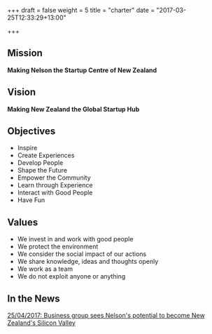 +++
draft = false
weight = 5
title = "charter"
date = "2017-03-25T12:33:29+13:00"

+++

## Mission
**Making Nelson the Startup Centre of New Zealand**

## Vision 
**Making New Zealand the Global Startup Hub**

## Objectives

* Inspire
* Create Experiences
* Develop People
* Shape the Future
* Empower the Community
* Learn through Experience
* Interact with Good People
* Have Fun

## Values

* We invest in and work with good people
* We protect the environment
* We consider the social impact of our actions
* We share knowledge, ideas and thoughts openly
* We work as a team
* We do not exploit anyone or anything

## In the News

[25/04/2017: Business group sees Nelson's potential to become New Zealand's Silicon Valley](http://www.stuff.co.nz/business/better-business/91875661/business-group-sees-nelsons-potential-to-become-new-zealands-silicon-valley)
